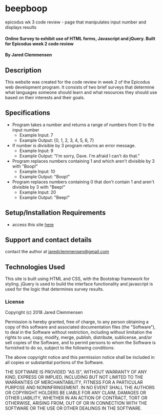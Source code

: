# beepboop
epicodus wk 3 code review - page that manipulates input number and displays results

#### Online Survey to exhibit use of HTML forms, Javascript and jQuery. Built for Epicodus week 2 code review

#### By Jared Clemmensen

## Description

This website was created for the code review in week 2 of the Epicodus web development program. It consists of two brief surveys that determine what languages someone should learn and what resources they should use based on their interests and their goals.

## Specifications
* Program takes a number and returns a range of numbers from 0 to the input number
  * Example Input: 7
  * Example Output: [0, 1, 2, 3, 4, 5, 6, 7]
* If number is divisible by 3 program returns an error message.
  * Example Input: 9
  * Example Output: "I'm sorry, Dave. I'm afraid I can't do that."  
* Program replaces numbers containing 1 and which aren't divisible by 3 with "Boop!"
  * Example Input: 10
  * Example Output: "Boop!"
* Program replaces numbers containing 0 that don't contain 1 and aren't divisible by 3 with "Beep!"
  * Example Input: 20
  * Example Output: "Beep!"



## Setup/Installation Requirements

* access this site <a href="wh0pper.github.io/trackselector">here</a>


## Support and contact details

contact the author at jaredclemmensen@gmail.com

## Technologies Used

This site is built using HTML and CSS, with the Bootstrap framework for styling. jQuery is used to build the interface functionality and javascript is used for the logic that determines survey results.

### License

Copyright (c) 2018 Jared Clemmensen

Permission is hereby granted, free of charge, to any person obtaining a copy of this software and associated documentation files (the "Software"), to deal in the Software without restriction, including without limitation the rights to use, copy, modify, merge, publish, distribute, sublicense, and/or sell copies of the Software, and to permit persons to whom the Software is furnished to do so, subject to the following conditions:

The above copyright notice and this permission notice shall be included in all copies or substantial portions of the Software.

THE SOFTWARE IS PROVIDED "AS IS", WITHOUT WARRANTY OF ANY KIND, EXPRESS OR IMPLIED, INCLUDING BUT NOT LIMITED TO THE WARRANTIES OF MERCHANTABILITY, FITNESS FOR A PARTICULAR PURPOSE AND NONINFRINGEMENT. IN NO EVENT SHALL THE AUTHORS OR COPYRIGHT HOLDERS BE LIABLE FOR ANY CLAIM, DAMAGES OR OTHER LIABILITY, WHETHER IN AN ACTION OF CONTRACT, TORT OR OTHERWISE, ARISING FROM, OUT OF OR IN CONNECTION WITH THE SOFTWARE OR THE USE OR OTHER DEALINGS IN THE SOFTWARE.
